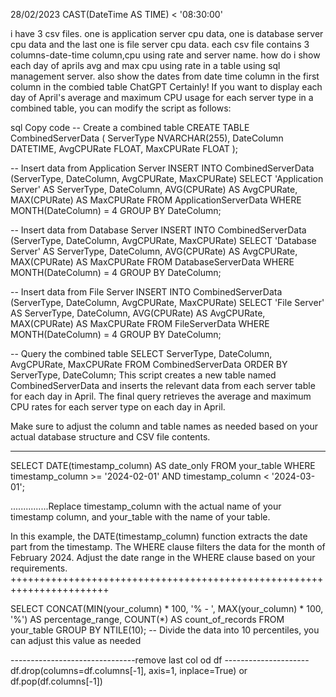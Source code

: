 28/02/2023
CAST(DateTime AS TIME) < '08:30:00' 








i have 3 csv files. one is application server cpu data, one is database server cpu data and the last one is file server cpu data. each csv file contains 3 columns-date-time column,cpu using rate and server name. how do i show each day of  aprils avg and max cpu using rate in a table using sql management server. also show the dates from date time column in the first column in the combied table
ChatGPT
Certainly! If you want to display each day of April's average and maximum CPU usage for each server type in a combined table, you can modify the script as follows:

sql
Copy code
-- Create a combined table
CREATE TABLE CombinedServerData (
    ServerType NVARCHAR(255),
    DateColumn DATETIME,
    AvgCPURate FLOAT,
    MaxCPURate FLOAT
);

-- Insert data from Application Server
INSERT INTO CombinedServerData (ServerType, DateColumn, AvgCPURate, MaxCPURate)
SELECT 
    'Application Server' AS ServerType, 
    DateColumn, 
    AVG(CPURate) AS AvgCPURate, 
    MAX(CPURate) AS MaxCPURate
FROM 
    ApplicationServerData
WHERE 
    MONTH(DateColumn) = 4
GROUP BY 
    DateColumn;

-- Insert data from Database Server
INSERT INTO CombinedServerData (ServerType, DateColumn, AvgCPURate, MaxCPURate)
SELECT 
    'Database Server' AS ServerType, 
    DateColumn, 
    AVG(CPURate) AS AvgCPURate, 
    MAX(CPURate) AS MaxCPURate
FROM 
    DatabaseServerData
WHERE 
    MONTH(DateColumn) = 4
GROUP BY 
    DateColumn;

-- Insert data from File Server
INSERT INTO CombinedServerData (ServerType, DateColumn, AvgCPURate, MaxCPURate)
SELECT 
    'File Server' AS ServerType, 
    DateColumn, 
    AVG(CPURate) AS AvgCPURate, 
    MAX(CPURate) AS MaxCPURate
FROM 
    FileServerData
WHERE 
    MONTH(DateColumn) = 4
GROUP BY 
    DateColumn;

-- Query the combined table
SELECT 
    ServerType,
    DateColumn,
    AvgCPURate,
    MaxCPURate
FROM 
    CombinedServerData
ORDER BY 
    ServerType, DateColumn;
This script creates a new table named CombinedServerData and inserts the relevant data from each server table for each day in April. The final query retrieves the average and maximum CPU rates for each server type on each day in April.

Make sure to adjust the column and table names as needed based on your actual database structure and CSV file contents.


--------------------------------------------------------------------------
SELECT DATE(timestamp_column) AS date_only
FROM your_table
WHERE timestamp_column >= '2024-02-01' AND timestamp_column < '2024-03-01';


...............Replace timestamp_column with the actual name of your timestamp column, and your_table with the name of your table.

In this example, the DATE(timestamp_column) function extracts the date part from the timestamp. The WHERE clause filters the data for the month of February 2024. Adjust the date range in the WHERE clause based on your requirements.
+++++++++++++++++++++++++++++++++++++++++++++++++++++++++++++++++++++++

SELECT
  CONCAT(MIN(your_column) * 100, '% - ', MAX(your_column) * 100, '%') AS percentage_range,
  COUNT(*) AS count_of_records
FROM
  your_table
GROUP BY
  NTILE(10); -- Divide the data into 10 percentiles, you can adjust this value as needed

-------------------------------remove last col od df ---------------------
df.drop(columns=df.columns[-1],  axis=1,  inplace=True)
or
df.pop(df.columns[-1])







